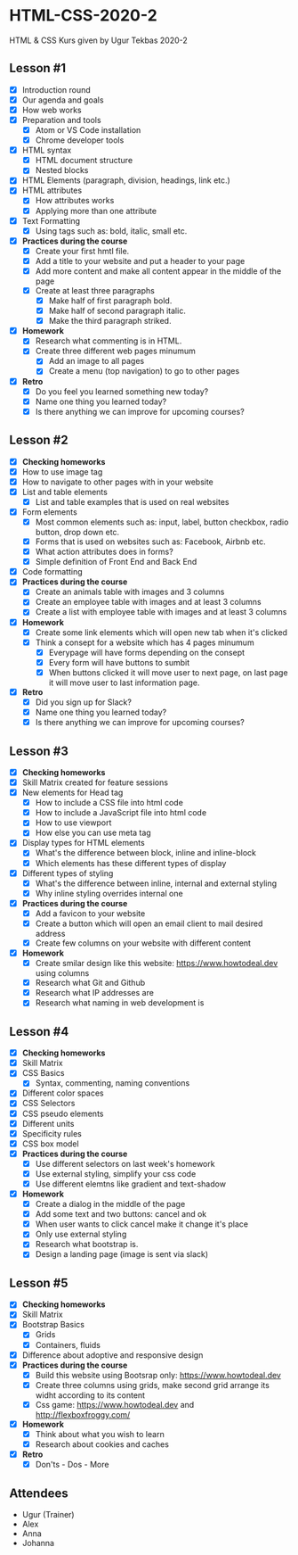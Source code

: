 # HTML-CSS-2020-2
HTML &amp; CSS Kurs given by Ugur Tekbas 2020-2

## Lesson #1

* [x] Introduction round
* [x] Our agenda and goals
* [x] How web works
* [x] Preparation and tools
  * [x] Atom or VS Code installation
  * [x] Chrome developer tools
* [x] HTML syntax
  * [x] HTML document structure
  * [x] Nested blocks
* [x] HTML Elements (paragraph, division, headings, link etc.)
* [x] HTML attributes
  * [x] How attributes works
  * [x] Applying more than one attribute
* [x] Text Formatting
  * [x] Using tags such as: bold, italic, small etc.

* [x] **Practices during the course**
  * [x] Create your first hmtl file.
  * [x] Add a title to your website and put a header to your page
  * [x] Add more content and make all content appear in the middle of the page
  * [x] Create at least three paragraphs
    * [x] Make half of first paragraph bold.
    * [x] Make half of second paragraph italic.
    * [x] Make the third paragraph striked.
* [x] **Homework**
    * [x] Research what commenting is in HTML.
    * [x] Create three different web pages minumum
        * [x] Add an image to all pages
        * [x] Create a menu (top navigation) to go to other pages
* [x] **Retro**
    * [x] Do you feel you learned something new today?
    * [x] Name one thing you learned today?
    * [x] Is there anything we can improve for upcoming courses?
    
## Lesson #2

* [x] **Checking homeworks**
* [x] How to use image tag
* [x] How to navigate to other pages with in your website
* [x] List and table elements
    * [x] List and table examples that is used on real websites
* [x] Form elements
    * [x] Most common elements such as: input, label, button checkbox, radio button, drop down etc.
    * [x] Forms that is used on websites such as: Facebook, Airbnb etc.
    * [x] What action attributes does in forms?
    * [x] Simple definition of Front End and Back End
* [x] Code formatting
* [x] **Practices during the course**
    * [x] Create an animals table with images and 3 columns
    * [x] Create an employee table with images and at least 3 columns
    * [x] Create a list with employee table with images and at least 3 columns
 * [x] **Homework**
    * [x] Create some link elements which will open new tab when it's clicked
    * [x] Think a consept for a website which has 4 pages minumum
        * [x] Everypage will have forms depending on the consept
        * [x] Every form will have buttons to sumbit
        * [x] When buttons clicked it will move user to next page, on last page it will move user to last information page.
* [x] **Retro**
    * [x] Did you sign up for Slack?
    * [x] Name one thing you learned today?
    * [x] Is there anything we can improve for upcoming courses?
    
## Lesson #3

* [x] **Checking homeworks**
* [x] Skill Matrix created for feature sessions
* [x] New elements for Head tag
    * [x] How to include a CSS file into html code
    * [x] How to include a JavaScript file into html code
    * [x] How to use viewport
    * [x] How else you can use meta tag
* [x] Display types for HTML elements
    * [x] What's the difference between block, inline and inline-block
    * [x] Which elements has these different types of display
* [x] Different types of styling
    * [x] What's the difference between inline, internal and external styling
    * [x] Why inline styling overrides internal one
* [x] **Practices during the course**
    * [x] Add a favicon to your website
    * [x] Create a button which will open an email client to mail desired address
    * [x] Create few columns on your website with different content        
* [x] **Homework**
    * [x] Create smilar design like this website: https://www.howtodeal.dev using columns
    * [x] Research what Git and Github
    * [x] Research what IP addresses are
    * [x] Research what naming in web development is

## Lesson #4

* [x] **Checking homeworks**
* [x] Skill Matrix 
* [x] CSS Basics
    * [x] Syntax, commenting, naming conventions
* [x] Different color spaces
* [x] CSS Selectors
* [x] CSS pseudo elements
* [x] Different units
* [x] Specificity rules
* [x] CSS box model
* [x] **Practices during the course**
    * [x] Use different selectors on last week's homework
    * [x] Use external styling, simplify your css code
    * [x] Use different elemtns like gradient and text-shadow
* [x] **Homework**
    * [x] Create a dialog in the middle of the page
    * [x] Add some text and two buttons: cancel and ok
    * [x] When user wants to click cancel make it change it's place
    * [x] Only use external styling
    * [x] Research what bootstrap is.
    * [x] Design a landing page (image is sent via slack)
    
## Lesson #5

* [x] **Checking homeworks**
* [x] Skill Matrix 
* [x] Bootstrap Basics
    * [x] Grids
    * [x] Containers, fluids
* [x] Difference about adoptive and responsive design
* [x] **Practices during the course**
    * [x] Build this website using Bootsrap only: https://www.howtodeal.dev 
    * [x] Create three columns using grids, make second grid arrange its widht according to its content
    * [x] Css game: https://www.howtodeal.dev  and http://flexboxfroggy.com/
* [x] **Homework**
    * [x] Think about what you wish to learn
    * [x] Research about cookies and caches   
* [x] **Retro**
    * [x] Don'ts - Dos - More

## Attendees
- Ugur (Trainer)
- Alex
- Anna
- Johanna
